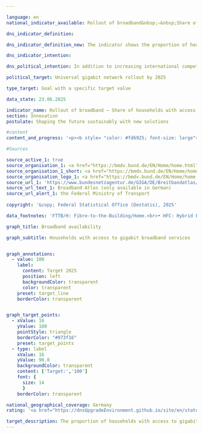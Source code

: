 ```yaml
---

language: en        
national_indicator_available: Rollout of broadband&nbsp;–&nbsp;Share of households with access to gigabit broadband services        

dns_indicator_definition:         

dns_indicator_definition_new: The indicator shows the proportion of households with access to gigabit broadband (in per cent). It shows the development of technically installed broadband availability among households in Germany for gigabit connections (≥ 1,000&nbsp;<abbr title="Megabit per second" tabindex="0">Mbit/s</abbr>) via pure fibre optic networks (<abbr title="Fibre-to-the-Building/Fibre-to-the-Home" tabindex="0">FTTB/H</abbr>), cable television (<abbr title="Cable television" tabindex="0">CATV</abbr>) and all wired technologies.        

dns_indicator_intention:         

dns_political_intention: In addition to increasing international competitiveness, the expansion of broadband availability at gigabit speeds should enable equal living conditions in Germany. In order to achieve these goals, in addition to the predominantly private-sector expansion, state funding measures should also support the expansion in uneconomical areas.        

political_target: Universal gigabit network rollout by 2025        

type_target: Goal with a specific target value        

data_state: 23.06.2025        

indicator_name: Rollout of broadband – Share of households with access to gigabit broadband services        
section: Innovation        
postulate: Shaping the future sustainably with new solutions        

#content         
content_and_progress: '<p><b style= "color: #fd6925; font-size: large">9.1.b Rollout of broadband&nbsp;–&nbsp;Share of households with access to gigabit broadband services</b><br><br>The indicator reflects the availability of broadband connections with a downstream speed of at least 1,000&nbsp;<abbr title="Megabit per second" tabindex="0">Mbit/s</abbr> (gigabit) in German private households. It covers wired technologies such as fibre to the building or home (<abbr title="Fibre-to-the-Building/Fibre-to-the-Home" tabindex="0">FTTB/H</abbr>) and hybrid fibre coaxial (HFC, formerly cable television). The data basis for the analysis is regularly updated coverage data from over 150&nbsp;telecommunications providers.<br><br>As of the end of 2024, fibre connections offering speeds of at least 1,000&nbsp;<abbr title="Megabit per second" tabindex="0">Mbit/s</abbr> are available to 39.8&nbsp;% of households in Germany. Between 2015&nbsp;and 2024, the availability of <abbr title="Fibre-to-the-Building/Fibre-to-the-Home" tabindex="0">FTTB/H</abbr> connections with at least 1,000&nbsp;<abbr title="Megabit per second" tabindex="0">Mbit/s</abbr> increased by 33.1&nbsp;percentage points, representing an almost sixfold rise (+494&nbsp;%). From the end of 2018&nbsp;to the end of 2024, the proportion of households with access to 1,000&nbsp;<abbr title="Megabit per second" tabindex="0">Mbit/s</abbr> via HFC rose from 23.7&nbsp;% to 62.4&nbsp;%, more than doubling (+163&nbsp;%). Altogether, by the end of 2024, gigabit-capable wired connections are available to 77.9&nbsp;% of all private households.<br><br>Gigabit broadband availability across all wired technologies is particularly concentrated in densely populated areas. In such areas, 90.4&nbsp;% of households have access to at least one gigabit connection. In medium-density areas, the proportion is significantly lower at 76.9&nbsp;%, and in sparsely populated areas, availability is only 51.5&nbsp;%.<br><br>When considering only gigabit fibre connections, the regional disparity is less pronounced: By the end of 2024, 42.5&nbsp;% of households in densely populated areas have access to a gigabit-capable fibre connection. In both medium- and low-density areas, the proportion is around 38&nbsp;%.<br><br>There are also differences in availability across the Länder. Among the larger territorial states, Schleswig-Holstein reports the highest proportion of households with access to gigabit connections via all technologies, at 91.6&nbsp;% in 2024, followed by Lower Saxony with 86.3&nbsp;%. The lowest availability is in Thuringia (55.7&nbsp;%), followed by Saxony-Anhalt (62.8&nbsp;%). In comparison, the three city-states &nbsp;–&nbsp; Berlin, Bremen, and Hamburg &nbsp;–&nbsp; each have a gigabit availability rate of over 95&nbsp;%, significantly exceeding the national average for densely populated areas.<br><br>Despite the progress made, the political target of nationwide fixed-line gigabit coverage by 2025&nbsp;is unlikely to be fully achieved.</p>'                

#Sources        

source_active_1: true
source_organisation_1: <a href="https://bmdv.bund.de/EN/Home/home.html" target="_blank" onclick="return confirm_alert('the Federal Ministry of Transport', 'En')">Federal Ministry of Transport</a>
source_organisation_1_short: <a href="https://bmdv.bund.de/EN/Home/home.html" target="_blank" onclick="return confirm_alert('the Federal Ministry of Transport', 'En')">Federal Ministry of Transport</a>
source_organisation_logo_1: <a href="https://bmdv.bund.de/EN/Home/home.html" target="_blank" onclick="return confirm_alert('the Federal Ministry of Transport', 'En')"><img src="https://dnsTestEnvironment.github.io/dns-indicators/public/OrgImgEn/bmv.png" alt="Federal Ministry of Transport" title=" Click here to visit the homepage of the organizationFederal Ministry of Transport" style="height:60px; width:148px; border:transparent"/></a>
source_url_1: 'https://www.bundesnetzagentur.de/GIGA/DE/Breitbandatlas/start.html'
source_url_text_1: Broadband Atlas (only available in German)
source_url_alert_1: the Federal Ministry of Transport
        
copyright: '&copy; Federal Statistical Office (Destatis), 2025'        

data_footnotes: 'FTTB/H: Fibre-to-the-Building/Home.<br>• HFC: Hybrid Fiber Coax (formerly CATV: Cable Television).<br>• No data could be provided for the end of 2021&nbsp;due to the change in processes as a result of new legal requirements and the takeover of the survey by the Federal Network Agency.'        

graph_title: Broadband availability        

graph_subtitle: Households with access to gigabit broadband services        


graph_annotations:
  - value: 100
    label:
      content: Target 2025
      position: left
      backgroundColor: transparent
      color: transparent
    preset: target_line
    borderColor: transparent        


graph_target_points:
  - xValue: 16
    yValue: 100
    pointStyle: triangle
    borderColor: "#973f16"
    preset: target_points
  - type: label
    xValue: 16
    yValue: 90.0
    backgroundColor: transparent
    content: ['Target:','100']
    font: {
      size: 14
      }
    borderColor: transparent                

national_geographical_coverage: Germany        
rating: '<a href="https://dnsUpgradeEnvironment.github.io/site/en/status"><img src="https://sdg-indikatoren.de/public/Wettersymbole/Wolke.png" title="Although the indicator has in 2024 been moving in the desired direction toward the target, if the trend had to continued, the target would have been missed in the target year by more than 20% of the difference between the target value and the value at that time." alt="Weathersymbol: cloud"/></a>'        

target_description: The proportion of households with access to gigabit broadband is to be increased to 100&nbsp;per cent by 2025.<br><br>Based on the target formulation, if the average increase of the years 2019&nbsp;to 2024&nbsp;continues (the values of the second half of the year are taken into account in each case), only around 85&nbsp;per cent of households will have a corresponding connection by 2025. Indicator 9.1.b is rated as "Cloud" for the year 2024.        
---
```


